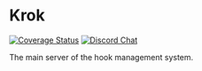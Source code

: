 # Krok

[![Coverage Status](https://coveralls.io/repos/github/krok-o/krok/badge.svg)](https://coveralls.io/github/krok-o/krok)
[![Discord Chat](https://img.shields.io/discord/799290432567771146.svg)](https://discord.gg/)  

The main server of the hook management system.
